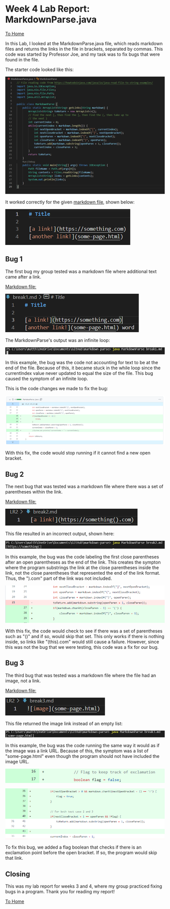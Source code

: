 # **Week 4 Lab Report: MarkdownParse.java**

[To Home](https://matthewrsun.github.io/cse15l-lab-reports/)


In this Lab, I looked at the MarkdownParse.java file, which reads markdown files and returns the links in the file in brackets, separated by commas. This code was started by Professor Joe, and my task was to fix bugs that were found in the file.

The starter code looked like this:

![starter code](LR2/LR2-1.png)

It worked correctly for the given [markdown file](LR2/test-file.md), shown below:

![initial md file](LR2/LR2Init-md.png)

## **Bug 1**

The first bug my group tested was a markdown file where additional text came after a link.

[Markdown file:](LR2/break1.md)

![Bug 1 md](LR2/LR2Bug1-md.png)

The MarkdownParse's output was an infinite loop:

![Bug 1 output](LR2/LR2Bug1-output.png)

In this example, the bug was the code not accounting for text to be at the end of the file. Because of this, it became stuck in the while loop since the currentIndex value never updated to equal the size of the file. This bug caused the symptom of an infinite loop.

This is the code changes we made to fix the bug:

![Bug 1 fix](LR2/LR2Bug1-fix.png)

With this fix, the code would stop running if it cannot find a new open bracket.

## **Bug 2**

The next bug that was tested was a markdown file where there was a set of parentheses within the link.

[Markdown file:](LR2/break2.md)

![Bug 2 md](LR2/LR2Bug2-md.png)

This file resulted in an incorrect output, shown here:

![Bug 2 output](LR2/LR2Bug2-output.png)

In this example, the bug was the code labeling the first close parentheses after an open parentheses as the end of the link. This creates the sympton where the program substrings the link at the close parentheses inside the link, not the close parentheses that represented the end of the link format. Thus, the ").com" part of the link was not included.

![Bug 2 fix](LR2/LR2Bug2-fix.png)

With this fix, the code would check to see if there was a set of parentheses such as "()" and if so, would skip that set. This only works if there is nothing inside, so links like "(this).com" would still cause a failure. However, since this was not the bug that we were testing, this code was a fix for our bug.

## **Bug 3**

The third bug that was tested was a markdown file where the file had an image, not a link.

[Markdown file:](LR2/break3.md)

![Bug 3 md](LR2/LR2Bug3-md.png)

This file returned the image link instead of an empty list:

![Bug 3 output](LR2/LR2Bug3-output.png)

In this example, the bug was the code running the same way it would as if the image was a link URL. Because of this, the symptom was a list of "some-page.html" even though the program should not have included the image URL.

![Bug 3 fix part 1](LR2/LR2Bug3-fix1.png)

![Bug 3 fix part 1](LR2/LR2Bug3-fix2.png)

To fix this bug, we added a flag boolean that checks if there is an exclamation point before the open bracket. If so, the program would skip that link.

## **Closing**

This was my lab report for weeks 3 and 4, where my group practiced fixing bugs in a program. Thank you for reading my report!

[To Home](https://matthewrsun.github.io/cse15l-lab-reports/)
